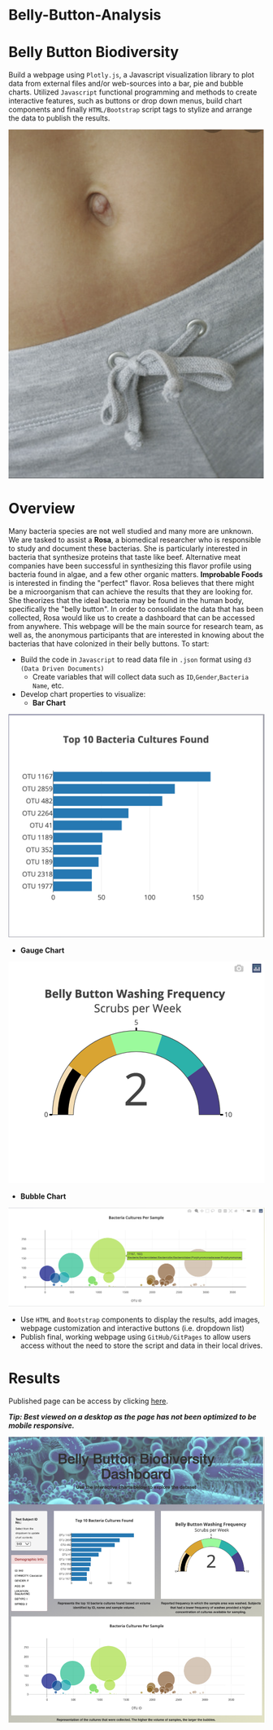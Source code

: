 # Belly-Button-Analysis




# Belly Button Biodiversity

Build a webpage using `Plotly.js`, a Javascript visualization library to plot data from external files and/or web-sources into a bar, pie and bubble charts. Utilized `Javascript` functional programming and methods to create interactive features, such as buttons or drop down menus, build chart components and finally `HTML/Bootstrap` script tags to stylize and arrange the data to publish the results.

![openingimage](https://github.com/Adpetfem83/Belly-Button-Analysis/blob/main/Images/Belly_Button.png)

# Overview

Many bacteria species are not well studied and many more are unknown. We are tasked to assist a **Rosa**, a biomedical researcher who is responsible to study and document these bacterias.  She is particularly interested in bacteria that synthesize proteins that taste like beef. Alternative meat companies have been successful in synthesizing this flavor profile using bacteria found in algae, and a few other organic matters. **Improbable Foods** is interested in finding the "perfect" flavor. Rosa believes that there might be a microorganism that can achieve the results that they are looking for. She theorizes that the ideal bacteria may be found in the human body, specifically the "belly button". In order to consolidate the data that has been collected, Rosa would like us to create a dashboard that can be accessed from anywhere. This webpage will be the main source for research team, as well as, the anonymous participants that are interested in knowing about the bacterias that have colonized in their belly buttons. To start:

* Build the code in `Javascript` to read data file in `.json` format using `d3 (Data Driven Documents)`
  * Create variables that will collect data such as `ID`,`Gender`,`Bacteria Name`, etc.
* Develop chart properties to visualize:
  * **Bar Chart**
  
![barchart](https://github.com/Adpetfem83/Belly-Button-Analysis/blob/main/Images/Bar_Top_Ten_Bacteria%20with_ID.png)
 
  * **Gauge Chart**
 
![gauge](https://github.com/Adpetfem83/Belly-Button-Analysis/blob/main/Images/guage.png)
 
  * **Bubble Chart**
 
![bubble](https://github.com/Adpetfem83/Belly-Button-Analysis/blob/main/Images/bubblechart.png)
 
* Use `HTML` and `Bootstrap` components to display the results, add images, webpage customization and interactive buttons (i.e. dropdown list)
* Publish final, working webpage using `GitHub/GitPages` to allow users access without the need to store the script and data in their local drives.

# Results

Published page can be access by clicking [here](https://adpetfem83.github.io/Belly-Button-Analysis/). 

***Tip: Best viewed on a desktop as the page has not been optimized to be mobile responsive.***

![final](https://github.com/Adpetfem83/Belly-Button-Analysis/blob/main/Images/WholeWebPage.png)



